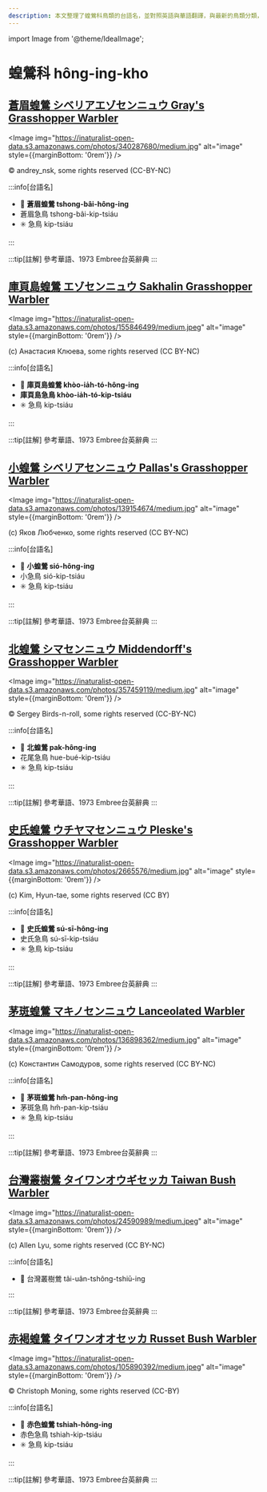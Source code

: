 ```yaml
---
description: 本文整理了蝗鶯科鳥類的台語名，並對照英語與華語翻譯，與最新的鳥類分類，期待能夠供未來的台語鳥類圖鑑當作參考
---
```


import Image from '@theme/IdealImage';

# 蝗鶯科 hông-ing-kho

## [蒼眉蝗鶯 シベリアエゾセンニュウ Gray's Grasshopper Warbler](https://ebird.org/species/grgwar1)

<Image img="https://inaturalist-open-data.s3.amazonaws.com/photos/340287680/medium.jpg" alt="image" style={{marginBottom: '0rem'}} />

<div className="image-caption">
© andrey_nsk, some rights reserved (CC-BY-NC)
</div>

:::info[台語名]

- 🎯 **蒼眉蝗鶯 tshong-bâi-hông-ing**
- 蒼眉急鳥 tshong-bâi-kip-tsiáu
- ✳️ 急鳥 kip-tsiáu

:::

:::tip[註解]
參考華語、1973 Embree台英辭典
:::

## [庫頁島蝗鶯 エゾセンニュウ Sakhalin Grasshopper Warbler](https://ebird.org/species/sakwar1)

<Image img="https://inaturalist-open-data.s3.amazonaws.com/photos/155846499/medium.jpeg" alt="image" style={{marginBottom: '0rem'}} />

<div className="image-caption">
(c) Анастасия Клюева, some rights reserved (CC BY-NC)
</div>

:::info[台語名]

- 🎯 **庫頁島蝗鶯 khòo-ia̍h-tó-hông-ing**
- **庫頁島急鳥 khòo-ia̍h-tó-kip-tsiáu**
- ✳️ 急鳥 kip-tsiáu

:::

:::tip[註解]
參考華語、1973 Embree台英辭典
:::

## [小蝗鶯 シベリアセンニュウ Pallas's Grasshopper Warbler](https://ebird.org/species/pagwar1)

<Image img="https://inaturalist-open-data.s3.amazonaws.com/photos/139154674/medium.jpg" alt="image" style={{marginBottom: '0rem'}} />

<div className="image-caption">
(c) Яков Любченко, some rights reserved (CC BY-NC)
</div>

:::info[台語名]

- 🎯 **小蝗鶯 sió-hông-ing**
- 小急鳥 sió-kip-tsiáu
- ✳️ 急鳥 kip-tsiáu

:::

:::tip[註解]
參考華語、1973 Embree台英辭典
:::

## [北蝗鶯 シマセンニュウ Middendorff's Grasshopper Warbler](https://ebird.org/species/migwar)

<Image img="https://inaturalist-open-data.s3.amazonaws.com/photos/357459119/medium.jpg" alt="image" style={{marginBottom: '0rem'}} />

<div className="image-caption">
© Sergey Birds-n-roll, some rights reserved (CC-BY-NC)
</div>

:::info[台語名]

- 🎯 **北蝗鶯 pak-hông-ing**
- 花尾急鳥 hue-bué-kip-tsiáu
- ✳️ 急鳥 kip-tsiáu

:::

:::tip[註解]
參考華語、1973 Embree台英辭典
:::

## [史氏蝗鶯 ウチヤマセンニュウ Pleske's Grasshopper Warbler](https://ebird.org/species/plewar1)

<Image img="https://inaturalist-open-data.s3.amazonaws.com/photos/2665576/medium.jpg" alt="image" style={{marginBottom: '0rem'}} />

<div className="image-caption">
(c) Kim, Hyun-tae, some rights reserved (CC BY)
</div>

:::info[台語名]

- 🎯 **史氏蝗鶯 sú-sī-hông-ing**
- 史氏急鳥 sú-sī-kip-tsiáu
- ✳️ 急鳥 kip-tsiáu

:::

:::tip[註解]
參考華語、1973 Embree台英辭典
:::

## [茅斑蝗鶯 マキノセンニュウ Lanceolated Warbler](https://ebird.org/species/lanwar)

<Image img="https://inaturalist-open-data.s3.amazonaws.com/photos/136898362/medium.jpg" alt="image" style={{marginBottom: '0rem'}} />

<div className="image-caption">
(c) Константин Самодуров, some rights reserved (CC BY-NC)
</div>

:::info[台語名]

- 🎯 **茅斑蝗鶯 hm̂-pan-hông-ing**
- 茅斑急鳥 hm̂-pan-kip-tsiáu
- ✳️ 急鳥 kip-tsiáu

:::

:::tip[註解]
參考華語、1973 Embree台英辭典
:::

## [台灣叢樹鶯 タイワンオウギセッカ Taiwan Bush Warbler](https://ebird.org/species/taibuw1)

<Image img="https://inaturalist-open-data.s3.amazonaws.com/photos/24590989/medium.jpeg" alt="image" style={{marginBottom: '0rem'}} />

<div className="image-caption">
(c) Allen Lyu, some rights reserved (CC BY-NC)
</div>

:::info[台語名]

- 🎯 台灣叢樹鶯 tâi-uân-tshông-tshiū-ing

:::

:::tip[註解]
參考華語、1973 Embree台英辭典
:::

## [赤褐蝗鶯 タイワンオオセッカ Russet Bush Warbler](https://ebird.org/species/rubwar1)

<Image img="https://inaturalist-open-data.s3.amazonaws.com/photos/105890392/medium.jpeg" alt="image" style={{marginBottom: '0rem'}} />

<div className="image-caption">
© Christoph Moning, some rights reserved (CC-BY)
</div>

:::info[台語名]

- 🎯 **赤色蝗鶯 tshiah-hông-ing**
- 赤色急鳥 tshiah-kip-tsiáu
- ✳️ 急鳥 kip-tsiáu

:::

:::tip[註解]
參考華語、1973 Embree台英辭典
:::
